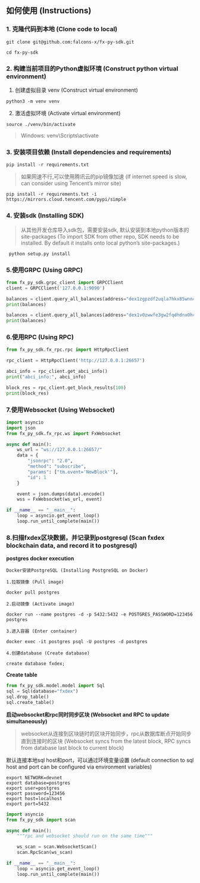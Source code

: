 ## 如何使用 (Instructions)

### 1. 克隆代码到本地 (Clone code to local)

```shell
git clone git@github.com:falcons-x/fx-py-sdk.git

cd fx-py-sdk
```

### 2. 构建当前项目的Python虚拟环境 (Construct python virtual environment)

1. 创建虚拟目录 venv (Construct virtual environment)

```
python3 -m venv venv
```

2. 激活虚拟环境 (Activate virtual environment)

```
source ./venv/bin/activate
```
> Windows: venv\Scripts\activate

### 3. 安装项目依赖 (Install dependencies and requirements)

```
pip install -r requirements.txt
```

> 如果网速不行,可以使用腾讯云的pip镜像加速 (If internet speed is slow, can consider using Tencent’s mirror site)
```
pip install -r requirements.txt -i https://mirrors.cloud.tencent.com/pypi/simple
```

### 4. 安装sdk (Installing SDK)

> 从其他开发仓库导入sdk包，需要安装sdk, 默认安装到本地python版本的site-packages (To import SDK from other repo, SDK needs to be installed. By default it installs onto local python’s site-packages.)

```shell
 python setup.py install
```

### 5.使用GRPC (Using GRPC)

```python
from fx_py_sdk.grpc_client import GRPCClient
client = GRPCClient('127.0.0.1:9090')

balances = client.query_all_balances(address="dex1zgpzdf2uqla7hkx85wnn4p2r3duwqzd8cfus97")
print(balances)

balances = client.query_all_balances(address="dex1v0zwwfe3gw2fqdhdnx0hcurh2gzz98z8dagewy")
print(balances)
```

### 6.使用RPC (Using RPC)

```python
from fx_py_sdk.fx_rpc.rpc import HttpRpcClient

rpc_client = HttpRpcClient('http://127.0.0.1:26657')

abci_info = rpc_client.get_abci_info()
print("abci_info:", abci_info)

block_res = rpc_client.get_block_results(100)
print(block_res)
```

### 7.使用Websocket (Using Websocket)

```python
import asyncio
import json
from fx_py_sdk.fx_rpc.ws import FxWebsocket

async def main():
    ws_url = "ws://127.0.0.1:26657/"
    data = {
        "jsonrpc": "2.0",
        "method": "subscribe",
        "params": ["tm.event='NewBlock'"],
        "id": 1
    }

    event = json.dumps(data).encode()
    wss = FxWebsocket(ws_url, event)

if __name__ == "__main__":
    loop = asyncio.get_event_loop()
    loop.run_until_complete(main())
```

### 8.扫描fxdex区块数据，并记录到postgresql (Scan fxdex blockchain data, and record it to postgresql)

**postgres docker execution**

```shell
Docker安装PostgreSQL (Installing PostgreSQL on Docker)

1.拉取镜像 (Pull image)

docker pull postgres

2.启动镜像 (Activate image)

docker run --name postgres -d -p 5432:5432 -e POSTGRES_PASSWORD=123456 postgres

3.进入容器 (Enter container)

docker exec -it postgres psql -U postgres -d postgres

4.创建database (Create database)

create database fxdex;
```

**Create table**

```python
from fx_py_sdk.model.model import Sql
sql = Sql(database="fxdex")
sql.drop_table()
sql.create_table()
```

**启动websocket和rpc同时同步区块 (Websocket and RPC to update simultaneously)** 
>websocket从连接到区块链时的区块开始同步，rpc从数据库断点开始同步直到连接时的区块 (Websocket syncs from the latest block, RPC syncs from database last block to current block)

默认连接本地sql host和port，可以通过环境变量设置 (default connection to sql host and port can be configured via environment variables)
```shell
export NETWORK=devnet
export database=postgres
export user=postgres
export password=123456
export host=localhost
export port=5432
```

```python
import asyncio
from fx_py_sdk import scan

async def main():
    """rpc and websocket should run on the same time"""

    ws_scan = scan.WebsocketScan()
    scan.RpcScan(ws_scan)

if __name__ == "__main__":
    loop = asyncio.get_event_loop()
    loop.run_until_complete(main())
```
